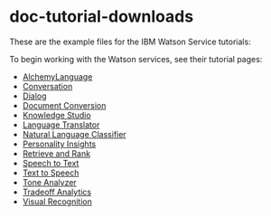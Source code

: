 # doc-tutorial-downloads
These are the example files for the IBM Watson Service tutorials:

To begin working with the Watson services, see their tutorial pages:

- [AlchemyLanguage](http://www.ibm.com/watson/developercloud/doc/alchemylanguage/tutorials.shtml)
- [Conversation](http://www.ibm.com/watson/developercloud/doc/conversation/convo_getstart.shtml)
- [Dialog](http://www.ibm.com/watson/developercloud/doc/dialog/tutorial_tutorials.shtml)
- [Document Conversion](http://www.ibm.com/watson/developercloud/doc/document-conversion/tutorial.shtml)
- [Knowledge Studio](http://www.ibm.com/watson/developercloud/doc/wks/wks_tutorials.shtml)
- [Language Translator](http://www.ibm.com/watson/developercloud/doc/language-translation/customizing.shtml)
- [Natural Language Classifier](http://www.ibm.com/watson/developercloud/doc/nl-classifier/get_start.shtml)
- [Personality Insights](http://www.ibm.com/watson/developercloud/doc/personality-insights/basics.shtml)
- [Retrieve and Rank](http://www.ibm.com/watson/developercloud/doc/retrieve-rank/get_start.shtml)
- [Speech to Text](http://www.ibm.com/watson/developercloud/doc/speech-to-text/tutorial.shtml)
- [Text to Speech](http://www.ibm.com/watson/developercloud/doc/text-to-speech/tutorial.shtml)
- [Tone Analyzer](http://www.ibm.com/watson/developercloud/doc/tone-analyzer/tutorial.shtml)
- [Tradeoff Analytics](http://www.ibm.com/watson/developercloud/doc/tradeoff-analytics/basics.shtml)
- [Visual Recognition](http://www.ibm.com/watson/developercloud/doc/visual-recognition/tutorials.shtml)
